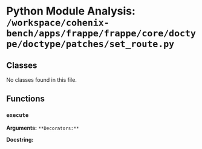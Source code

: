 # Python Module Analysis: `/workspace/cohenix-bench/apps/frappe/frappe/core/doctype/doctype/patches/set_route.py`

## Classes

No classes found in this file.


## Functions

### `execute`
**Arguments:** ``
**Decorators:** ``

**Docstring:**
```

```

